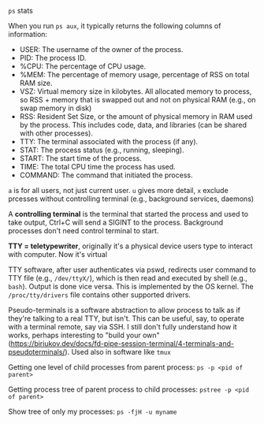 `ps` stats 


When you run `ps aux`, it typically returns the following columns of information:

- USER: The username of the owner of the process.
- PID: The process ID.
- %CPU: The percentage of CPU usage.
- %MEM: The percentage of memory usage, percentage of RSS on total RAM size.
- VSZ: Virtual memory size in kilobytes. All allocated memory to process, so RSS + memory that is swapped out and not on physical RAM (e.g., on swap memory in disk)
- RSS: Resident Set Size, or the amount of physical memory in RAM used by the process. This includes code, data, and libraries (can be shared with other processes). 
- TTY: The terminal associated with the process (if any). 
- STAT: The process status (e.g., running, sleeping).
- START: The start time of the process.
- TIME: The total CPU time the process has used.
- COMMAND: The command that initiated the process.

`a` is for all users, not just current user. `u` gives more detail, `x` exclude prcesses without controlling terminal (e.g., background services, daemons)

A **controlling terminal** is the terminal that started the process and used to take output, Ctrl+C will send a SIGINT to the process. Background processes don't need control terminal to start.

**TTY = teletypewriter**, originally it's a physical device users type to interact with computer. Now it's virtual

TTY software, after user authenticates via pswd, redirects user command to TTY file (e.g., `/dev/ttyX/`), which is then read and executed by shell (e.g., `bash`). Output is done vice versa. This is implemented by the OS kernel. The `/proc/tty/drivers` file contains other supported drivers.

Pseudo-terminals is a software abstraction to allow process to talk as if they're talking to a real TTY, but isn't. This can be useful, say, to operate with a terminal remote, say via SSH. I still don't fully understand how it works, perhaps interesting to "build your own" (https://biriukov.dev/docs/fd-pipe-session-terminal/4-terminals-and-pseudoterminals/). Used also in software like `tmux`

Getting one level of child processes from parent process: `ps -p <pid of parent>`

Getting process tree of parent process to child processes: `pstree -p <pid of parent>`

Show tree of only my processes: `ps -fjH -u myname`





